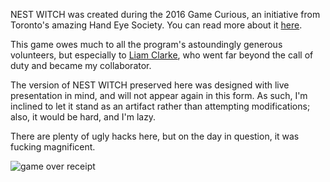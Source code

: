 NEST WITCH was created during the 2016 Game Curious, an initiative from Toronto's
amazing Hand Eye Society. You can read more about it [here](http://handeyesociety.com/game-curious/).

This game owes much to all the program's astoundingly generous volunteers,
but especially to [Liam Clarke](https://github.com/LiamAttClarke), who went
far beyond the call of duty and became my collaborator.

The version of NEST WITCH preserved here was designed with live presentation in mind,
and will not appear again in this form. As such, I'm inclined to let it stand
as an artifact rather than attempting modifications; also, it would be hard, and I'm lazy.

There are plenty of ugly hacks here, but on the day in question, it was fucking magnificent.

![game over receipt](https://github.com/cronecode/nest-witch/tree/master/public/images/nestwitch.jpg)
